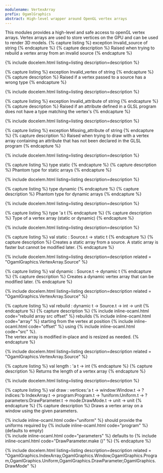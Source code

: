```yaml
---
modulename: VertexArray 
prefix: OgamlGraphics
abstract: High-level wrapper around OpenGL vertex arrays
---
```



This modules provides a high-level and safe access to
 openGL vertex arrays. Vertex arrays are used to store
 vertices on the GPU and can be used to render 3D models.
{% capture listing %}
exception Invalid_source of string
{% endcapture %}
{% capture description %}
Raised when trying to rebuild a vertex array from an invalid source
{% endcapture %}

{% include docelem.html listing=listing description=description   %}

{% capture listing %}
exception Invalid_vertex of string
{% endcapture %}
{% capture description %}
Raised if a vertex passed to a source has a wrong type
{% endcapture %}

{% include docelem.html listing=listing description=description   %}

{% capture listing %}
exception Invalid_attribute of string
{% endcapture %}
{% capture description %}
Raised if an attribute defined in a GLSL program does not
 have a type matching the vertex's
{% endcapture %}

{% include docelem.html listing=listing description=description   %}

{% capture listing %}
exception Missing_attribute of string
{% endcapture %}
{% capture description %}
Raised when trying to draw with a vertex array containing an
 attribute that has not been declared in the GLSL program
{% endcapture %}

{% include docelem.html listing=listing description=description   %}

{% capture listing %}
type static
{% endcapture %}
{% capture description %}
Phantom type for static arrays
{% endcapture %}

{% include docelem.html listing=listing description=description   %}

{% capture listing %}
type dynamic
{% endcapture %}
{% capture description %}
Phantom type for dynamic arrays
{% endcapture %}

{% include docelem.html listing=listing description=description   %}

{% capture listing %}
type 'a t
{% endcapture %}
{% capture description %}
Type of a vertex array (static or dynamic)
{% endcapture %}

{% include docelem.html listing=listing description=description   %}

{% capture listing %}
val static : Source.t -> static t
{% endcapture %}
{% capture description %}
Creates a static array from a source. A static array is faster
but cannot be modified later.
{% endcapture %}

{% include docelem.html listing=listing description=description  related = "OgamlGraphics.VertexArray.Source" %}

{% capture listing %}
val dynamic : Source.t -> dynamic t
{% endcapture %}
{% capture description %}
Creates a dynamic vertex array that can be modified later.
{% endcapture %}

{% include docelem.html listing=listing description=description  related = "OgamlGraphics.VertexArray.Source" %}

{% capture listing %}
val rebuild : dynamic t -> Source.t -> int -> unit
{% endcapture %}
{% capture description %}
{% include inline-ocaml.html code="rebuild array src offset" %} rebuilds {% include inline-ocaml.html code="array" %} starting from
 the vertex at position {% include inline-ocaml.html code="offset" %} using {% include inline-ocaml.html code="src" %}.<br/>
 The vertex array is modified in-place and is resized as needed.
{% endcapture %}

{% include docelem.html listing=listing description=description  related = "OgamlGraphics.VertexArray.Source" %}

{% capture listing %}
val length : 'a t -> int
{% endcapture %}
{% capture description %}
Returns the length of a vertex array
{% endcapture %}

{% include docelem.html listing=listing description=description   %}

{% capture listing %}
val draw : vertices:'a t -> window:Window.t -> ?indices:'b IndexArray.t -> program:Program.t -> ?uniform:Uniform.t -> ?parameters:DrawParameter.t -> mode:DrawMode.t -> unit -> unit
{% endcapture %}
{% capture description %}
Draws a vertex array on a window using the given parameters.
 
 {% include inline-ocaml.html code="uniform" %} should provide the uniforms required by {% include inline-ocaml.html code="program" %} (defaults to empty)<br/>
 {% include inline-ocaml.html code="parameters" %} defaults to {% include inline-ocaml.html code="DrawParameter.make ()" %}
{% endcapture %}

{% include docelem.html listing=listing description=description  related = "OgamlGraphics.IndexArray,OgamlGraphics.Window,OgamlGraphics.Program,OgamlGraphics.Uniform,OgamlGraphics.DrawParameter,OgamlGraphics.DrawMode" %}

